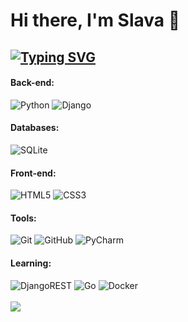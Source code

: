 # Hi there, I'm Slava 👋</h1>

## [![Typing SVG](https://readme-typing-svg.demolab.com/?lines=Back-End+Web+Developer)](https://git.io/typing-svg)

#### Back-end:
![Python](https://img.shields.io/badge/python-3670A0?style=for-the-badge&logo=python&logoColor=ffdd54)
![Django](https://img.shields.io/badge/django-%23092E20.svg?style=for-the-badge&logo=django&logoColor=white)<br>

#### Databases:
![SQLite](https://img.shields.io/badge/sqlite-%2307405e.svg?style=for-the-badge&logo=sqlite&logoColor=white)<br>

#### Front-end:
![HTML5](https://img.shields.io/badge/html5-%23E34F26.svg?style=for-the-badge&logo=html5&logoColor=white)
![CSS3](https://img.shields.io/badge/css3-%231572B6.svg?style=for-the-badge&logo=css3&logoColor=white)<br>

#### Tools:
![Git](https://img.shields.io/badge/git-%23F05033.svg?style=for-the-badge&logo=git&logoColor=white)
![GitHub](https://img.shields.io/badge/github-%23121011.svg?style=for-the-badge&logo=github&logoColor=white)
![PyCharm](https://img.shields.io/badge/pycharm-143?style=for-the-badge&logo=pycharm&logoColor=black&color=black&labelColor=green)<br>

#### Learning:
![DjangoREST](https://img.shields.io/badge/DJANGO-REST-ff1709?style=for-the-badge&logo=django&logoColor=white&color=ff1709&labelColor=gray)
![Go](https://img.shields.io/badge/go-%2300ADD8.svg?style=for-the-badge&logo=go&logoColor=white)
![Docker](https://img.shields.io/badge/docker-%230db7ed.svg?style=for-the-badge&logo=docker&logoColor=white)<br>
<br>
![](https://komarev.com/ghpvc/?username=DjangoTamer)

<!--
ADDITIONAL:
[![KnlnKS's LeetCode stats](https://leetcode-stats-six.vercel.app/api?username=djangotamer&theme=dark)](https://github.com/KnlnKS/leetcode-stats)

RESOURCE:
https://github.com/Ileriayo/markdown-badges
-->
